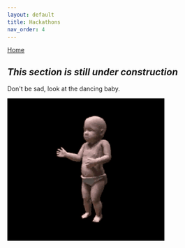```yaml
---
layout: default
title: Hackathons
nav_order: 4
---
```


[Home](index.md)

## ***This section is still under construction***

Don't be sad, look at the dancing baby.

![baby](images/hackathons/underConstruction.gif)
